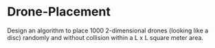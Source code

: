 # Drone-Placement

Design an algorithm to place 1000 2-dimensional drones (looking like a disc) randomly and without collision within a L x L square meter area.
